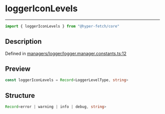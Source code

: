 

# loggerIconLevels

<div class="api-docs__separator" data-reactroot="">

---

</div><div class="api-docs__import" data-reactroot="">

```ts
import { loggerIconLevels } from "@hyper-fetch/core"
```

</div><div class="api-docs__section">

## Description

</div><div class="api-docs__description"><span class="api-docs__do-not-parse">



</span></div><p class="api-docs__definition">

Defined in [managers/logger/logger.manager.constants.ts:12](https://github.com/BetterTyped/hyper-fetch/blob/6c3eaa91/packages/core/src/managers/logger/logger.manager.constants.ts#L12)

</p><div class="api-docs__section">

## Preview

</div><div class="api-docs__preview var">

```ts
const loggerIconLevels = Record<LoggerLevelType, string>
```

</div><div class="api-docs__section">

## Structure

</div><div class="api-docs__returns">

```ts
Record<error | warning | info | debug, string>
```

</div>